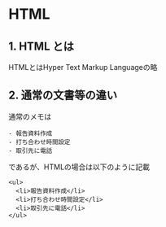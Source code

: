# HTML

## 1. HTML とは

HTMLとはHyper Text Markup Languageの略

## 2. 通常の文書等の違い

通常のメモは

``` 
- 報告資料作成
- 打ち合わせ時間設定
- 取引先に電話
```
であるが、HTMLの場合は以下のように記載
```
<ul>
  <li>報告資料作成</li>
  <li>打ち合わせ時間設定</li>
  <li>取引先に電話</li>
</ul>
```








